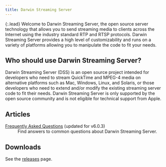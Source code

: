 ```yaml
---
title: Darwin Streaming Server
---
```


{:.lead}
Welcome to Darwin Streaming Server, the open source server technology that allows you to send streaming media to clients across the Internet using the industry standard RTP and RTSP protocols. Darwin Streaming Server provides a high level of customizability and runs on a variety of platforms allowing you to manipulate the code to fit your needs.

## Who should use Darwin Streaming Server?

Darwin Streaming Server (DSS) is an open source project intended for developers who need to stream QuickTime and MPEG-4 media on alternative platforms such as Mac, Windows, Linux, and Solaris, or those developers who need to extend and/or modify the existing streaming server code to fit their needs. Darwin Streaming Server is only supported by the open source community and is not eligible for technical support from Apple. 

## Articles

<dl>
<dt><a href="faq/">Frequently Asked Questions</a> (updated for v6.0.3)</dt>
<dd>Find answers to common questions about Darwin Streaming Server.</dd>
</dl>

## Downloads

See the [releases](https://github.com/macosforge/dss/releases) page.
